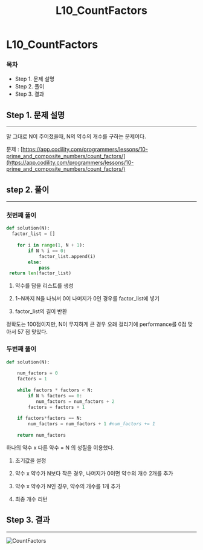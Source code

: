 ﻿---  
title:  "L10_CountFactors"  
  
categories:  
 - Codility
tags:  
 - Study, Codility
 
---

# L10_CountFactors
### 목차

-  Step 1. 문제 설명
-  Step 2. 풀이
-  Step 3. 결과

## Step 1. 문제 설명
---
말 그대로 N이 주어졌을때, N의 약수의 개수를 구하는 문제이다.

문제 : 
[https://app.codility.com/programmers/lessons/10-prime_and_composite_numbers/count_factors/](https://app.codility.com/programmers/lessons/10-prime_and_composite_numbers/count_factors/)


## step 2. 풀이
---

### 첫번째 풀이

```python
def solution(N):   
  factor_list = []  
  
    for i in range(1, N + 1):  
        if N % i == 0:  
            factor_list.append(i)  
        else:  
            pass  
 return len(factor_list)
```
1. 약수를 담을 리스트를 생성

2. 1~N까지 N을 나눠서 0이 나머지가 0인 경우를 factor_list에 넣기

3. factor_list의 길이 반환

정확도는 100점이지만, N이 무지하게 큰 경우 오래 걸리기에 performance를 0점 맞아서 57 점 맞았다.


### 두번째 풀이

```python
def solution(N):  
  
    num_factors = 0  
	factors = 1  
  
    while factors * factors < N:  
	    if N % factors == 0:  
	       num_factors = num_factors + 2  
        factors = factors + 1
  
	if factors*factors == N:  
	    num_factors = num_factors + 1 #num_factors += 1  
  
    return num_factors
```

하나의 약수 x 다른 약수 = N 의 성질을 이용했다.

1. 초기값을 설정

2. 약수 x 약수가 N보다 작은 경우, 나머지가 0이면 약수의 개수 2개를 추가

3. 약수 x 약수가 N인 경우, 약수의 개수를 1개 추가

4. 최종 개수 리턴

## Step 3. 결과
---

![CountFactors](https://user-images.githubusercontent.com/59912557/76590733-74774d80-6531-11ea-8595-ea0d8f52deb9.PNG)



